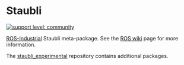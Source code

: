 # Staubli

[![support level: community](http://img.shields.io/badge/support%20level-community-lightgray.png)](http://rosindustrial.org/news/2016/10/7/better-supporting-a-growing-ros-industrial-software-platform)

[ROS-Industrial][] Staubli meta-package. See the [ROS wiki][] page for more information.

The [staubli_experimental][] repository contains additional packages.


[ROS-Industrial]: http://wiki.ros.org/Industrial
[ROS wiki]: http://wiki.ros.org/staubli
[staubli_experimental]: https://github.com/ros-industrial/staubli_experimental
